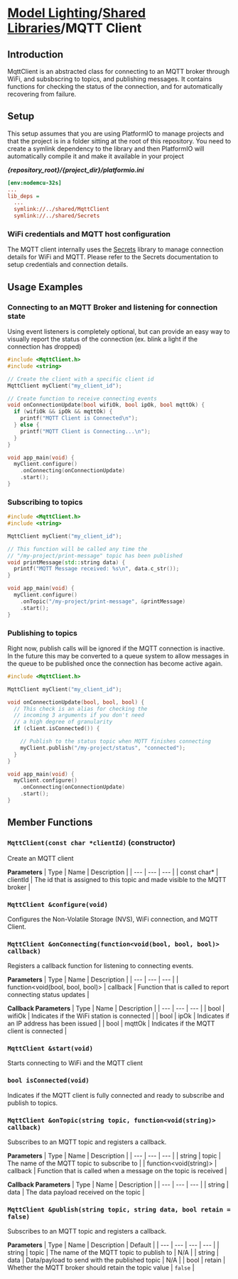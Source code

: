 # [Model Lighting](../../README.md)/[Shared Libraries](../README.md)/MQTT Client

## Introduction
MqttClient is an abstracted class for connecting to an MQTT broker through WiFi, and subsbscring to topics, and publishing messages. It contains functions for checking the status of the connection, and for automatically recovering from failure.

## Setup
This setup assumes that you are using PlatformIO to manage projects and that the project is in a folder sitting at the root of this repository. You need to create a symlink dependency to the library and then PlatformIO will automatically compile it and make it available in your project

_**{repository_root}/{project_dir}/platformio.ini**_
```ini
[env:nodemcu-32s]
...
lib_deps =
  ...
  symlink://../shared/MqttClient
  symlink://../shared/Secrets
```

### WiFi credentials and MQTT host configuration

The MQTT client internally uses the [Secrets](../Secrets/README.md) library to manage connection details for WiFi and MQTT. Please refer to the Secrets documentation to setup credentials and connection details.

## Usage Examples

### Connecting to an MQTT Broker and listening for connection state

Using event listeners is completely optional, but can provide an easy way to visually report the status of the connection (ex. blink a light if the connection has dropped)

```cpp
#include <MqttClient.h>
#include <string>

// Create the client with a specific client id
MqttClient myClient("my_client_id");

// Create function to receive connecting events
void onConnectionUpdate(bool wifiOk, bool ipOk, bool mqttOk) {
  if (wifiOk && ipOk && mqttOk) {
    printf("MQTT Client is Connected\n");
  } else {
    printf("MQTT Client is Connecting...\n");
  }
}

void app_main(void) {
  myClient.configure()
    .onConnecting(onConnectionUpdate)
    .start();
}
```

### Subscribing to topics

```cpp
#include <MqttClient.h>
#include <string>

MqttClient myClient("my_client_id");

// This function will be called any time the
// "/my-project/print-message" topic has been published
void printMessage(std::string data) {
  printf("MQTT Message received: %s\n", data.c_str());
}

void app_main(void) {
  myClient.configure()
    .onTopic("/my-project/print-message", &printMessage)
    .start();
}
```

### Publishing to topics

Right now, publish calls will be ignored if the MQTT connection is inactive. In the future this may be converted to a queue system to allow messages in the queue to be published once the connection has become active again.

```cpp
#include <MqttClient.h>

MqttClient myClient("my_client_id");

void onConnectionUpdate(bool, bool, bool) {
  // This check is an alias for checking the
  // incoming 3 arguments if you don't need
  // a high degree of granularity
  if (client.isConnected()) {

    // Publish to the status topic when MQTT finishes connecting
    myClient.publish("/my-project/status", "connected");
  }
}

void app_main(void) {
  myClient.configure()
    .onConnecting(onConnectionUpdate)
    .start();
}
```

## Member Functions

### `MqttClient(const char *clientId)` (constructor)

Create an MQTT client

**Parameters**
| Type | Name | Description |
| --- | --- | --- |
| const char* | clientId | The id that is assigned to this topic and made visible to the MQTT broker |

### `MqttClient &configure(void)`

Configures the Non-Volatile Storage (NVS), WiFi connection, and MQTT Client.

### `MqttClient &onConnecting(function<void(bool, bool, bool)> callback)`

Registers a callback function for listening to connecting events.

**Parameters**
| Type | Name | Description |
| --- | --- | --- |
| function<void(bool, bool, bool)> | callback | Function that is called to report connecting status updates |

**Callback Parameters**
| Type | Name | Description |
| --- | --- | --- |
| bool | wifiOk | Indicates if the WiFi station is connected |
| bool | ipOk | Indicates if an IP address has been issued |
| bool | mqttOk | Indicates if the MQTT client is connected |

### `MqttClient &start(void)`

Starts connecting to WiFi and the MQTT client

### `bool isConnected(void)`

Indicates if the MQTT client is fully connected and ready to subscribe and publish to topics.

### `MqttClient &onTopic(string topic, function<void(string)> callback)`

Subscribes to an MQTT topic and registers a callback.

**Parameters**
| Type | Name | Description |
| --- | --- | --- |
| string | topic | The name of the MQTT topic to subscribe to |
| function<void(string)> | callback | Function that is called when a message on the topic is received |

**Callback Parameters**
| Type | Name | Description |
| --- | --- | --- |
| string | data | The data payload received on the topic |

### `MqttClient &publish(string topic, string data, bool retain = false)`

Subscribes to an MQTT topic and registers a callback.

**Parameters**
| Type | Name | Description | Default |
| --- | --- | --- | --- |
| string | topic | The name of the MQTT topic to publish to | N/A |
| string | data | Data/payload to send with the published topic | N/A |
| bool | retain | Whether the MQTT broker should retain the topic value | `false` |
